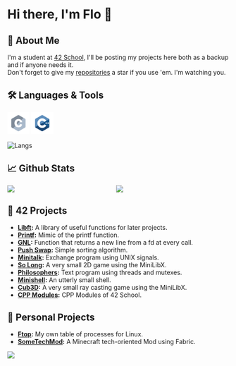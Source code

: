 # Hi there, I'm Flo 👋

## 🦊 About Me
I'm a student at [42 School](https://42.fr/en/homepage/), I'll be posting my projects here both as a backup and if anyone needs it. <br/>
Don't forget to give my [repositories](https://github.com/flmarsou?tab=repositories) a star if you use 'em. I'm watching you.

## 🛠️ Languages & Tools
<div align="left">
	<img src="https://github.com/flmarsou/flmarsou/blob/main/assets/languages/c.svg" alt="c logo" width="50" height="50"/>
	<img src="https://github.com/flmarsou/flmarsou/blob/main/assets/languages/cpp.svg" alt="c logo" width="50" height="50"/>
</div>

![Langs](https://github-readme-stats.vercel.app/api/top-langs/?username=flmarsou&theme=react&show_icons=true&hide_border=true&layout=compact)

## 📈 Github Stats
<div style="display: flex; justify-content: space-between;">
	<img src="https://github-readme-stats.vercel.app/api?username=flmarsou&theme=react&show_icons=true&hide_border=true&count_private=true" style="width: 48%;">
	<img src="https://github-readme-streak-stats.herokuapp.com/?user=flmarsou&theme=react&hide_border=true" style="width: 51%;">
</div>

## 🔭 42 Projects
- **[Libft](https://github.com/flmarsou/libft):** A library of useful functions for later projects.
- **[Printf](https://github.com/flmarsou/ft_printf):** Mimic of the printf function.
- **[GNL](https://github.com/flmarsou/get_next_line):** Function that returns a new line from a fd at every call.
- **[Push Swap](https://github.com/flmarsou/push_swap):** Simple sorting algorithm.
- **[Minitalk](https://github.com/flmarsou/minitalk):** Exchange program using UNIX signals.
- **[So Long](https://github.com/flmarsou/so_long):** A very small 2D game using the MiniLibX.
- **[Philosophers](https://github.com/flmarsou/philosophers):** Text program using threads and mutexes.
- **[Minishell](https://github.com/flmarsou/minishell):** An utterly small shell.
- **[Cub3D](https://github.com/flmarsou/cub3d):** A very small ray casting game using the MiniLibX.
- **[CPP Modules](https://github.com/flmarsou/cpp_modules):** CPP Modules of 42 School.


## 🌌 Personal Projects
- **[Ftop](https://github.com/flmarsou/ftop):** My own table of processes for Linux.
- **[SomeTechMod](https://github.com/flmarsou/SomeTechMod):** A Minecraft tech-oriented Mod using Fabric.

[![](https://visitcount.itsvg.in/api?id=flmarsou&label=Profile%20Views&color=0&icon=5&pretty=true)](https://visitcount.itsvg.in)
